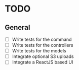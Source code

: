 # TODO

## General

* [ ] Write tests for the command
* [ ] Write tests for the controllers
* [ ] Write tests for the models
* [ ] Integrate optional S3 uploads
* [ ] Integrate a ReactJS based UI
